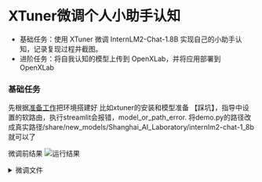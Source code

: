 # XTuner微调个人小助手认知
- 基础任务：使用 XTuner 微调 InternLM2-Chat-1.8B 实现自己的小助手认知，记录复现过程并截图。
- 进阶任务：将自我认知的模型上传到 OpenXLab，并将应用部署到 OpenXLab

### 基础任务
先根据[准备工作](https://github.com/InternLM/Tutorial/blob/camp3/docs/L1/XTuner/readme.md#2-%E5%87%86%E5%A4%87%E5%B7%A5%E4%BD%9C)把环境搭建好
比如xtuner的安装和模型准备
【踩坑】，指导中设置的软路由，执行streamlit会报错，model_or_path_error.
将demo.py的路径改成真实路径/share/new_models/Shanghai_AI_Laboratory/internlm2-chat-1_8b就可以了

微调前结果
![运行结果](https://imgsur.quicklydating.com/gh/nlospc/imgsur@main/img/20240907201139.png)

<details>
<summary>微调文件</summary>
```python
# 设置用户的名字
name = '胡来'
# 设置需要重复添加的数据次数
n = 8000

# 初始化数据
data = [
    {"conversation": [{"input": "请介绍一下你自己", "output": "我是{}的小助手，内在是上海AI实验室书生·浦语的1.8B大模型哦".format(name)}]},
    {"conversation": [{"input": "你在实战营做什么", "output": "没什么特别的目的，我被安排在这里只是为了帮助{}完成XTuner微调个人小>
助手的任务".format(name)}]}
]

# 通过循环，将初始化的对话数据重复添加到data列表中
for i in range(n):
    data.append(data[0])
    data.append(data[1])

# 将data列表中的数据写入到'datas/assistant.json'文件中
with open('datas/assistant.json', 'w', encoding='utf-8') as f:
    # 使用json.dump方法将数据以JSON格式写入文件
    # ensure_ascii=False 确保中文字符正常显示
    # indent=4 使得文件内容格式化，便于阅读
    json.dump(data, f, ensure_ascii=False, indent=4)
   ```                                                    
</details>

最后跑一遍，微调成功
![成功](https://imgsur.quicklydating.com/gh/nlospc/imgsur@main/img/20240907234509.png)
